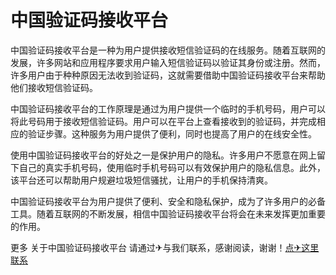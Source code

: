 # 中国验证码接收平台

中国验证码接收平台是一种为用户提供接收短信验证码的在线服务。随着互联网的发展，许多网站和应用程序要求用户输入短信验证码以验证其身份或注册。然而，许多用户由于种种原因无法收到验证码，这就需要借助中国验证码接收平台来帮助他们接收短信验证码。

中国验证码接收平台的工作原理是通过为用户提供一个临时的手机号码，用户可以将此号码用于接收短信验证码。用户可以在平台上查看接收到的验证码，并完成相应的验证步骤。这种服务为用户提供了便利，同时也提高了用户的在线安全性。

使用中国验证码接收平台的好处之一是保护用户的隐私。许多用户不愿意在网上留下自己的真实手机号码，使用临时手机号码可以有效保护用户的隐私信息。此外，该平台还可以帮助用户规避垃圾短信骚扰，让用户的手机保持清爽。

中国验证码接收平台为用户提供了便利、安全和隐私保护，成为了许多用户的必备工具。随着互联网的不断发展，相信中国验证码接收平台将会在未来发挥更加重要的作用。

更多 关于中国验证码接收平台 请通过✈与我们联系，感谢阅读，谢谢！[点✈这里联系](https://ss.k02.cc)